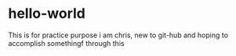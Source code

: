 # hello-world
This is for practice purpose
i am chris, new to git-hub and hoping to accomplish somethingf through this
